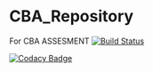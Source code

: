 # CBA_Repository
For CBA ASSESMENT
[![Build Status](https://travis-ci.org/irshadahmed1996/CBA_Repository.svg?branch=master)](https://travis-ci.org/irshadahmed1996/CBA_Repository)

[![Codacy Badge](https://api.codacy.com/project/badge/Grade/fcbd03835511425186907c462bd57594)](https://www.codacy.com/app/irshadahmed1996/CBA_Repository?utm_source=github.com&amp;utm_medium=referral&amp;utm_content=irshadahmed1996/CBA_Repository&amp;utm_campaign=Badge_Grade)
